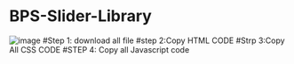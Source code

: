 # BPS-Slider-Library
![image](https://github.com/codeingroom/BPS-Slider-Library/assets/57828021/584e01ab-9b36-4e77-9360-d3fc32cbb36a)
#Step 1: download all file
#step 2:Copy HTML CODE
#Strp 3:Copy All CSS CODE
#STEP 4: Copy all Javascript code
